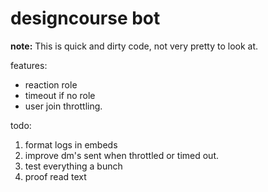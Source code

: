 # designcourse bot

**note:** This is quick and dirty code, not very pretty to look at.

features:
 - reaction role
 - timeout if no role
 - user join throttling.

todo:
 1. format logs in embeds
 2. improve dm's sent when throttled or timed out.
 3. test everything a bunch
 4. proof read text
